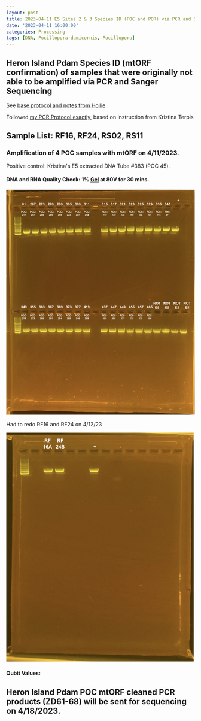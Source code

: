 ```yaml
---
layout: post
title: 2023-04-11 E5 Sites 2 & 3 Species ID (POC and POR) via PCR and Sanger Sequencing
date: '2023-04-11 16:00:00'
categories: Processing
tags: [DNA, Pocillopora damicornis, Pocillopora]
---
```


## Heron Island Pdam Species ID (mtORF confirmation) of samples that were originally not able to be amplified via PCR and Sanger Sequencing

See [base protocol and notes from Hollie](https://github.com/zdellaert/ZD_Putnam_Lab_Notebook/blob/master/protocols/SpeciesID-via-PCR-Sanger-Sequencing.md)

Followed [my PCR Protocol exactly](https://zdellaert.github.io/ZD_Putnam_Lab_Notebook/PCR-Protocol), based on instruction from Kristina Terpis

## Sample List: RF16, RF24, RS02, RS11


### Amplification of 4 POC samples with mtORF on 4/11/2023.

Positive control: Kristina's E5 extracted DNA Tube #383 (POC 45).

#### DNA and RNA Quality Check: 1% [Gel](https://zdellaert.github.io/ZD_Putnam_Lab_Notebook/Gel-Protocol/) at 80V for 30 mins.

![2023-04-11-gel.JPG](https://github.com/zdellaert/ZD_Putnam_Lab_Notebook/blob/master/images/gels/2023-04-11-gel.JPG?raw=true)

Had to redo RF16 and RF24 on 4/12/23

![2023-04-12-gel.JPG](https://github.com/zdellaert/ZD_Putnam_Lab_Notebook/blob/master/images/gels/2023-04-12-gel.JPG?raw=true)

#### Qubit Values:




## Heron Island Pdam POC mtORF cleaned PCR products (ZD61-68) will be sent for sequencing on 4/18/2023.
